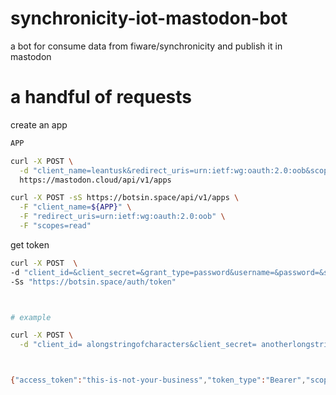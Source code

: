 # synchronicity-iot-mastodon-bot

a bot for consume data from fiware/synchronicity and publish it in mastodon




# a handful of requests
create an app

```bash
APP

curl -X POST \
  -d "client_name=leantusk&redirect_uris=urn:ietf:wg:oauth:2.0:oob&scopes=write read&website=http://leancrew.com" \
  https://mastodon.cloud/api/v1/apps

curl -X POST -sS https://botsin.space/api/v1/apps \
  -F "client_name=${APP}" \
  -F "redirect_uris=urn:ietf:wg:oauth:2.0:oob" \
  -F "scopes=read"
```

get token

```bash
curl -X POST  \
-d "client_id=&client_secret=&grant_type=password&username=&password=&scope=read" \
-Ss "https://botsin.space/auth/token"



# example

curl -X POST \
  -d "client_id= alongstringofcharacters&client_secret= anotherlongstring&scope=write read&grant_type= password&username= myusername&password= mypassword" https://mastodon.cloud/oauth/token



{"access_token":"this-is-not-your-business","token_type":"Bearer","scope":"write read","created_at":2566902025}
```
